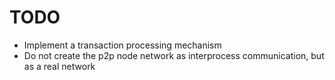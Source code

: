 # TODO

- Implement a transaction processing mechanism
- Do not create the p2p node network as interprocess communication, but as a real network
